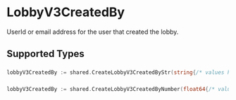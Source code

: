 # LobbyV3CreatedBy

UserId or email address for the user that created the lobby.


## Supported Types

### 

```go
lobbyV3CreatedBy := shared.CreateLobbyV3CreatedByStr(string{/* values here */})
```

### 

```go
lobbyV3CreatedBy := shared.CreateLobbyV3CreatedByNumber(float64{/* values here */})
```

